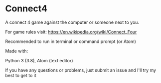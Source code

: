 # Connect4
A connect 4 game against the computer or someone next to you. 

For game rules visit: https://en.wikipedia.org/wiki/Connect_Four

Recommended to run in terminal or command prompt (or Atom)

Made with:

Python 3 (3.8), 
Atom (text editor)

If you have any questions or problems, just submit an issue and I'll
try my best to get to it 
